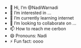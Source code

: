 - 👋 Hi, I’m @NadiWarnadi
- 👀 I’m interested in ...
- 🌱 I’m currently learning internet
- 💞️ I’m looking to collaborate on ...
- 📫 How to reach me cerbon
- 😄 Pronouns: Nadi
- ⚡ Fun fact: oooo

<!---
NadiWarnadi/NadiWarnadi is a ✨ special ✨ repository because its `README.md` (this file) appears on your GitHub profile.
You can click the Preview link to take a look at your changes.
--->
